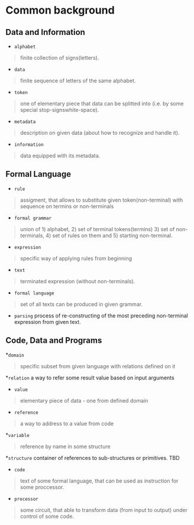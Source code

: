 # Common background

## Data and Information

* `alphabet`
> finite collection of signs(letters).

* `data`
> finite sequence of letters of the same alphabet.

* `token`
> one of elementary piece that data can be splitted into (i.e. by some special stop-signswhite-space). 

* `metadata`
> description on given data (about how to recognize and handle it). 

* `information`
> data equipped with its metadata.

## Formal Language

* `rule`
> assigment, that allows to substitute given token(non-terminal) with sequence on termins or non-terminals

* `formal grammar`
> union of 1) alphabet, 2) set of terminal tokens(termins) 3) set of non-terminals, 4) set of rules on them and 5) starting non-terminal.

* `expression`
> specific way of applying rules from beginning

* `text`
> terminated expression (without non-terminals).

* `formal language`
> set of all texts can be produced in given grammar.

* `parsing`
 process of re-constructing of the most preceding non-terminal expression from given text.

## Code, Data and Programs

*`domain`
> specific subset from given language with relations defined on it

*`relation`
a way to refer some result value based on input arguments

* `value`
> elementary piece of data - one from defined domain

* `reference`
> a way to address to a value from code

*`variable`
> reference by name in some structure

*`structure`
container of references to sub-structures or primitives.
TBD



* `code`
> text of some formal language, that can be used as instruction for some proccessor.

* `processor`
> some circuit, that able to transform data (from input to output) under control of some code.
